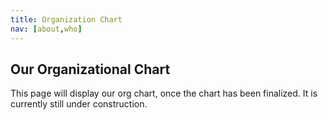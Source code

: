 ```yaml
---
title: Organization Chart
nav: [about,who]
---
```


## Our Organizational Chart ##


This page will display our org chart, once the chart has been finalized.  It is currently still under construction.
